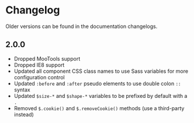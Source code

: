 # Changelog #

Older versions can be found in the documentation changelogs.

## 2.0.0 ##

* Dropped MooTools support
* Dropped IE8 support
* Updated all component CSS class names to use Sass variables for more configuration control
* Updated `:before` and `:after` pseudo elements to use double colon `::` syntax
* Updated `$size-*` and `$shape-*` variables to be prefixed by default with a `.`
* Removed `$.cookie()` and `$.removeCookie()` methods (use a third-party instead)